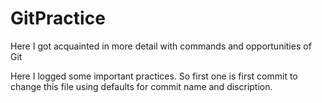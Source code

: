 # GitPractice
Here I got acquainted in more detail with  commands and opportunities of Git

Here I logged some important practices.
So first one is first commit to change this file using defaults for commit name and discription.
